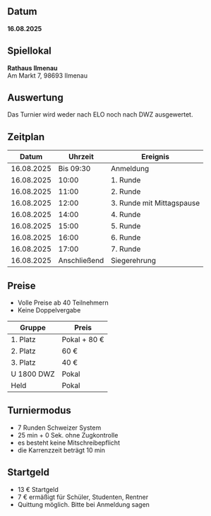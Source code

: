 ## Datum

**16.08.2025**

## Spiellokal

**Rathaus Ilmenau**  
Am Markt 7, 98693 Ilmenau

## Auswertung

Das Turnier wird weder nach ELO noch nach DWZ ausgewertet.

## Zeitplan

| Datum      | Uhrzeit      | Ereignis                  |
| ---------- | ------------ | ------------------------- |
| 16.08.2025 | Bis 09:30    | Anmeldung                 |
| 16.08.2025 | 10:00        | 1. Runde                  |
| 16.08.2025 | 11:00        | 2. Runde                  |
| 16.08.2025 | 12:00        | 3. Runde mit Mittagspause |
| 16.08.2025 | 14:00        | 4. Runde                  |
| 16.08.2025 | 15:00        | 5. Runde                  |
| 16.08.2025 | 16:00        | 6. Runde                  |
| 16.08.2025 | 17:00        | 7. Runde                  |
| 16.08.2025 | Anschließend | Siegerehrung              |

## Preise

- Volle Preise ab 40 Teilnehmern
- Keine Doppelvergabe

| Gruppe     | Preis        |
| ---------- | ------------ |
| 1. Platz   | Pokal + 80 € |
| 2. Platz   | 60 €         |
| 3. Platz   | 40 €         |
| U 1800 DWZ | Pokal        |
| Held       | Pokal        |

## Turniermodus

- 7 Runden Schweizer System
- 25 min + 0 Sek. ohne Zugkontrolle
- es besteht keine Mitschreibepflicht
- die Karrenzzeit beträgt 10 min

## Startgeld

- 13 € Startgeld
- 7 € ermäßigt für Schüler, Studenten, Rentner
- Quittung möglich. Bitte bei Anmeldung sagen
